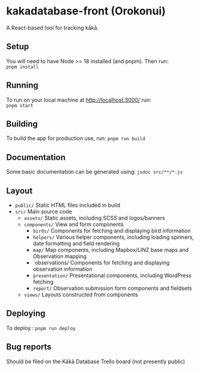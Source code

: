 # kakadatabase-front (Orokonui)

A React-based tool for tracking kākā.

## Setup

You will need to have Node >= 18 installed (and pnpm). Then run:  
`pnpm install`

## Running

To run on your local machine at <http://localhost:3000/> run:  
`pnpm start`

## Building

To build the app for production use, run: `pnpm run build`

## Documentation

Some basic documentation can be generated using:
`jsdoc src/**/*.js`

## Layout

- `public/` Static HTML files included in build
- `src/` Main source code
  - `assets/` Static assets, including SCSS and logos/banners
  - `components/` View and form components
    - `birds/` Components for fetching and displaying bird information
    - `helpers/` Various helper components, including loading spinners, date formatting and field rendering
    - `map/` Map components, including Mapbox/LINZ base maps and Observation mapping
    - `observations/ Components for fetching and displaying observation information
    - `presentation/` Presentational components, including WordPress fetching
    - `report/` Observation submission form components and fieldsets
  - `views/` Layouts constructed from components

## Deploying

To deploy : `pnpm run deploy`

## Bug reports

Should be filed on the Kākā Database Trello board (not presently public)
